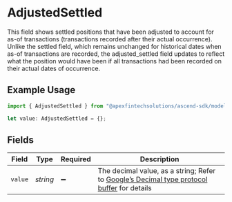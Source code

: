 # AdjustedSettled

This field shows settled positions that have been adjusted to account for as-of transactions (transactions recorded after their actual occurrence). Unlike the settled field, which remains unchanged for historical dates when as-of transactions are recorded, the adjusted_settled field updates to reflect what the position would have been if all transactions had been recorded on their actual dates of occurrence.

## Example Usage

```typescript
import { AdjustedSettled } from "@apexfintechsolutions/ascend-sdk/models/components";

let value: AdjustedSettled = {};
```

## Fields

| Field                                                                                                                                                                                                              | Type                                                                                                                                                                                                               | Required                                                                                                                                                                                                           | Description                                                                                                                                                                                                        |
| ------------------------------------------------------------------------------------------------------------------------------------------------------------------------------------------------------------------ | ------------------------------------------------------------------------------------------------------------------------------------------------------------------------------------------------------------------ | ------------------------------------------------------------------------------------------------------------------------------------------------------------------------------------------------------------------ | ------------------------------------------------------------------------------------------------------------------------------------------------------------------------------------------------------------------ |
| `value`                                                                                                                                                                                                            | *string*                                                                                                                                                                                                           | :heavy_minus_sign:                                                                                                                                                                                                 | The decimal value, as a string; Refer to [Google’s Decimal type protocol buffer](https://github.com/googleapis/googleapis/blob/40203ca1880849480bbff7b8715491060bbccdf1/google/type/decimal.proto#L33) for details |